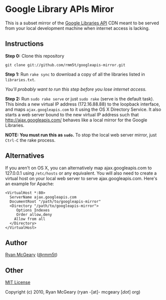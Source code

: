 # Google Library APIs Miror

This is a subset mirror of the [Google Libraries
API](http://code.google.com/apis/libraries/devguide.html) CDN meant to be served
from your local development machine when internet access is lacking.

## Instructions

**Step 0:** Clone this repository

    git clone git://github.com/rmm5t/googleapis-mirror.git

**Step 1:** Run `rake sync` to download a copy of all the libraries listed in
  `libraries.txt`.

  _You'll probably want to run this step before you lose internet access._

**Step 2:** Run `sudo rake serve` or just `sudo rake` (serve is the default
  task). This binds a new virtual IP address (172.16.88.88) to the loopback
  interface, and maps `ajax.googleapis.com` to it using the OS X Directory
  Service.  It also starts a web server bound to the new virtual IP address such
  that http://ajax.googleapis.com/ behaves like a local mirror for the Google
  Libraries.

**NOTE: You must run this as `sudo`.**  To stop the local web server mirror, just `Ctrl-C` the rake process.

## Alternatives

If you aren't on OS X, you can alternatively map ajax.googleapis.com to
127.0.0.1 using `/etc/hosts` or any equivalent.  You will also need to create a
virtual host on your local web server to serve ajax.googleapis.com.  Here's an
example for Apache:

    <VirtualHost *:80>
      ServerName ajax.googleapis.com
      DocumentRoot "/path/to/googleapis-mirror"
      <Directory "/path/to/googleapis-mirror">
         Options Indexes
         Order allow,deny
        Allow from all
      </Directory>
    </VirtualHost>

## Author

[Ryan McGeary](http://ryan.mcgeary.org) ([@rmm5t](http://twitter.com/rmm5t))

## Other

[MIT License](http://www.opensource.org/licenses/mit-license.php)

Copyright (c) 2010, Ryan McGeary (ryan -[at]- mcgeary [*dot*] org)
